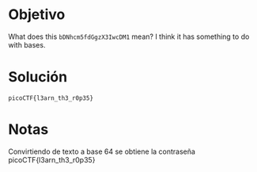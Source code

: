 
# Objetivo 

What does this `bDNhcm5fdGgzX3IwcDM1` mean? I think it has something to do with bases.
# Solución
```
picoCTF{l3arn_th3_r0p35}
```

# Notas 
Convirtiendo de texto a base 64 se obtiene la contraseña 
picoCTF{l3arn_th3_r0p35}
